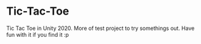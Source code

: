 # Tic-Tac-Toe
 Tic Tac Toe in Unity 2020. More of test project to try somethings out. Have fun with it if you find it :p
